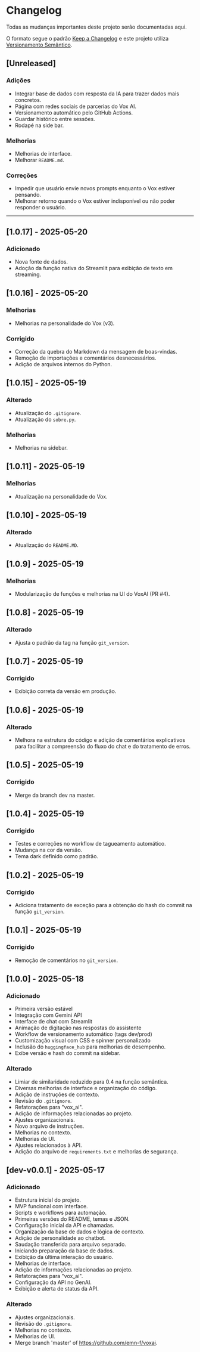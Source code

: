 # Changelog

Todas as mudanças importantes deste projeto serão documentadas aqui.

O formato segue o padrão [Keep a Changelog](https://keepachangelog.com/pt-BR/1.0.0/)
e este projeto utiliza [Versionamento Semântico](https://semver.org/lang/pt-BR/).

## [Unreleased]
### Adições
- Integrar base de dados com resposta da IA para trazer dados mais concretos.
- Página com redes sociais de parcerias do Vox AI.
- Versionamento automático pelo GitHub Actions.
- Guardar histórico entre sessões.
- Rodapé na side bar.

### Melhorias
- Melhorias de interface.
- Melhorar `README.md`.

### Correções
- Impedir que usuário envie novos prompts enquanto o Vox estiver pensando.
- Melhorar retorno quando o Vox estiver indisponível ou não poder responder o usuário.

---

## [1.0.17] - 2025-05-20
### Adicionado
- Nova fonte de dados. 
- Adoção da função nativa do Streamlit para exibição de texto em streaming.

## [1.0.16] - 2025-05-20
### Melhorias
- Melhorias na personalidade do Vox (v3).

### Corrigido
- Correção da quebra do Markdown da mensagem de boas-vindas.
- Remoção de importações e comentários desnecessários.  
- Adição de arquivos internos do Python.

## [1.0.15] - 2025-05-19
### Alterado
- Atualização do `.gitignore`.
- Atualização do `sobre.py`.

### Melhorias
- Melhorias na sidebar.

## [1.0.11] - 2025-05-19
### Melhorias
- Atualização na personalidade do Vox.

## [1.0.10] - 2025-05-19
### Alterado
- Atualização do `README.MD`.

## [1.0.9] - 2025-05-19
### Melhorias
- Modularização de funções e melhorias na UI do VoxAI (PR #4).

## [1.0.8] - 2025-05-19
### Alterado
- Ajusta o padrão da tag na função `git_version`.

## [1.0.7] - 2025-05-19
### Corrigido
- Exibição correta da versão em produção.

## [1.0.6] - 2025-05-19
### Alterado
- Melhora na estrutura do código e adição de comentários explicativos para facilitar a compreensão do fluxo do chat e do tratamento de erros.

## [1.0.5] - 2025-05-19
### Corrigido
- Merge da branch dev na master.

## [1.0.4] - 2025-05-19
### Corrigido
- Testes e correções no workflow de tagueamento automático.
- Mudança na cor da versão.
- Tema dark definido como padrão.

## [1.0.2] - 2025-05-19
### Corrigido
- Adiciona tratamento de exceção para a obtenção do hash do commit na função `git_version`.

## [1.0.1] - 2025-05-19
### Corrigido
- Remoção de comentários no `git_version`.

## [1.0.0] - 2025-05-18
### Adicionado
- Primeira versão estável
- Integração com Gemini API
- Interface de chat com Streamlit
- Animação de digitação nas respostas do assistente
- Workflow de versionamento automático (tags dev/prod)
- Customização visual com CSS e spinner personalizado
- Inclusão do `huggingface_hub` para melhorias de desempenho.
- Exibe versão e hash do commit na sidebar.

### Alterado
- Limiar de similaridade reduzido para 0.4 na função semântica.
- Diversas melhorias de interface e organização do código.
- Adição de instruções de contexto.
- Revisão do `.gitignore`.
- Refatorações para "vox_ai".
- Adição de informações relacionadas ao projeto.
- Ajustes organizacionais.
- Novo arquivo de instruções.
- Melhorias no contexto.
- Melhorias de UI.
- Ajustes relacionados à API.
- Adição do arquivo de `requirements.txt` e melhorias de segurança.

## [dev-v0.0.1] - 2025-05-17
### Adicionado
- Estrutura inicial do projeto.
- MVP funcional com interface.
- Scripts e workflows para automação.
- Primeiras versões do README, temas e JSON.
- Configuração inicial da API e chamadas.
- Organização da base de dados e lógica de contexto.
- Adição de personalidade ao chatbot.
- Saudação transferida para arquivo separado.
- Iniciando preparação da base de dados.
- Exibição da última interação do usuário.
- Melhorias de interface.
- Adição de informações relacionadas ao projeto.
- Refatorações para "vox_ai".
- Configuração da API no GenAI.
- Exibição e alerta de status da API.


### Alterado
- Ajustes organizacionais.
- Revisão do `.gitignore`.
- Melhorias no contexto.
- Melhorias de UI.
- Merge branch 'master' of https://github.com/emn-f/voxai.
